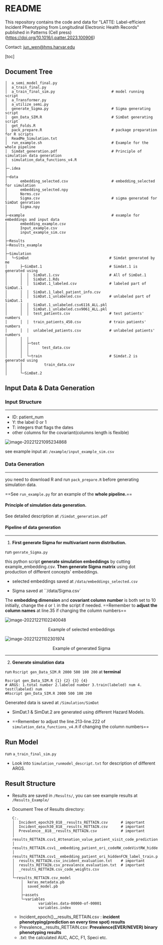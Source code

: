 # README

This repository contains the code and data for "LATTE: Label-efficient Incident Phenotyping from Longitudinal Electronic Health Records" published in Patterns (Cell press) (https://doi.org/10.1016/j.patter.2023.100906)

Contact: jun_wen@hms.harvar.edu    

[toc]

## Document Tree

```shell
│  a_semi_model_final.py
│  a_train_final.py                             
│  a_train_final_sim.py                          # model running script
│  a_Transformer.py
│  a_utilize_semi.py
│  generate_Sigma.py                             # Sigma generating script
│  gen_Data_SIM.R                                # SimDat generating script
│  get_Folds.R
│  pack_prepare.R                                # package preparation for R scripts
│  ReadMe_Simulation.txt
│  run_example.sh                                # Example for the whole pipeline
│  Simdat_generation.pdf                         # Principle of simulation data generation
│  simulation_data_functions_v4.R
│
├─.idea
│
├─data
│      embedding_selected.csv                    # embedding_selected for simulation
│      embedding_selected.npy
│      Norms.csv
│      Sigma.csv                                 # sigma generated for SimDat genration
│      Sigma.npy
│
├─example                                        # example for embeddings and input data
│      embedding_example.csv 
│      Input_example.csv
│      input_example_sim.csv
│
├─Results                                          
├─Results_example
│
├─Simulation
│  └─SimDat                                     # Simdat generated by me
│      ├─SimDat.1                               # Simdat.1 is generated using
│      │  │  SimDat.1.csv                       # All of SimDat.1 
│      │  │  SimDat.1.Rds
│      │  │  SimDat.1_labeled.csv               # labeled part of SimDat.1 
│      │  │  SimDat.1_label_patient_info.csv
│      │  │  SimDat.1_unlabeled.csv             # unlabeled part of SimDat.1 
│      │  │  SimDat.1_unlabeled.csv6116_ALL.pkl
│      │  │  SimDat.1_unlabeled.csv9061_ALL.pkl
│      │  │  test_patients.csv                  # test patients' numbers
│      │  │  train_patients_450.csv             # train patients' numbers
│      │  │  unlabeled_patients.csv             # unlabeled patients' numbers
│      │  │
│      │  ├─test
│      │  │      test_data.csv
│      │  │
│      │  └─train                               # Simdat.2 is generated using
│      │          train_data.csv
│      │
│      └─SimDat.2

```





## Input Data & Data Generation

### Input Structure

---

*  ID: patient_num
* Y: the label 0 or 1
* T: integers that flags the dates
* other columns for the covariant(columns length is flexible)

![image-20221221095234868](C:\Users\NORTH\AppData\Roaming\Typora\typora-user-images\image-20221221095234868.png)

see example input at: `/example/input_example_sim.csv`



### Data Generation

---

you need to download R and run `pack_prepare.R` before generating simulation data.

==See `run_example.py` for an example of the **whole pipeline.**==

#### Principle of simulation data generation.

See detailed description at `/Simdat_generation.pdf`

 #### Pipeline of data generation

---

1. **First generate Sigma for multivariant norm distribution.**

run `genrate_Sigma.py`

this python script **generate simulation embeddings** by cutting example_embedding.csv. **Then generate Sigma matrix**  using dot production of different concepts' embeddings.

* selected embeddings saved at `/data/embeddings_selected.csv`

* Sigma saved at ``/data/Sigma.csv`

The **embedding dimension**  and **covariant column number** is both set to 10 initially, change the `d` or `l` in the script if needed. ==Remember to **adjust the column names** at line.35 if changing the column numbers==

![image-20221221102240048](C:\Users\NORTH\AppData\Roaming\Typora\typora-user-images\image-20221221102240048.png)

<center>Example of selected embeddings</center>

![image-20221221102301974](C:\Users\NORTH\AppData\Roaming\Typora\typora-user-images\image-20221221102301974.png)

<center>Example of generated Sigma</center>



---

2. **Generate simulation data**

run `Rscript gen_Data_SIM.R 2000 500 100 200` at **terminal**

```shell
Rscript gen_Data_SIM.R {1} {2} {3} {4}     
# ARGS: 1.total number 2.labeled number 3.train(labeled) num 4. test(labeled) num
#Rscript gen_Data_SIM.R 2000 500 100 200
```

Generated data is saved at `/Simulation/SimDat`

* SimDat.1 & SimDat.2 are generated using different Hazard Models.

* ==Remember to adjust the line.213-line.222 of `simulation_data_functions_v4.R` if changing the column numbers==



## Run Model

run `a_train_final_sim.py`

* Look into `Simulation_runmodel_descript.txt` for description of different ARGS.



##  Result Structure

* Results are saved in `/Results/`, you can see example results at `/Results_Example/`

* Document Tree of Results directory:

  ```shell
  C:.
  │  Incident_epoch29_818__results_RETTAIN.csv      # important
  │  Incident_epoch30_818__results_RETTAIN.csv      # important
  │  Prevalence__818__results_RETTAIN.csv           # important
  │  results_RETTAIN.csv1_Attenation_value_patient_visit_code_prediction_label_weight_test.pkl
  │  results_RETTAIN.csv1__embedding_patient_ori_codeRW_codeVistRW_hiddenFCN_label_test.pkl
  │  results_RETTAIN.csv1__embedding_patient_ori_hiddenFCN_label_train.pkl
  │  results_RETTAIN.csv_incident_evaluation.txt    # important
  │  results_RETTAIN.csv_prevalence_evaluation.txt  # important
  │  _results_RETTAIN.csv_code_weights.csv
  │
  └─results_RETTAIN.csv_model
      │  keras_metadata.pb
      │  saved_model.pb
      │
      ├─assets
      └─variables
              variables.data-00000-of-00001
              variables.index
  ```

  * Incident_epoch{}__results_RETTAIN.csv :  **incident phenotyping(prediction on every time spot) results**
  * Prevalence__results_RETTAIN.csv: **Prevalence(EVER/NEVER) binary phenotyping results**
  * .txt: the calculated AUC, ACC, F1, Speci etc.



